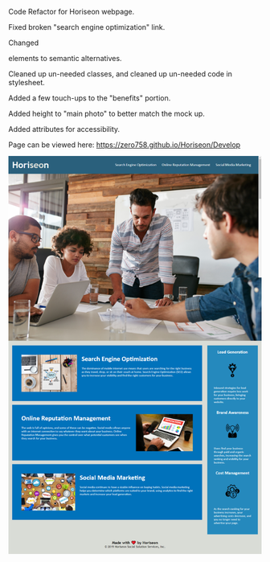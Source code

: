 Code Refactor for Horiseon webpage.
 
Fixed broken "search engine optimization" link.

Changed <div> elements to semantic alternatives.

Cleaned up un-needed classes, and cleaned up un-needed code in stylesheet.

Added a few touch-ups to the "benefits" portion.

Added height to "main photo" to better match the mock up.

Added attributes for accessibility.



Page can be viewed here: https://zero758.github.io/Horiseon/Develop


![Alt](/Develop/assets/images/Horiseon.png?raw=true) 
